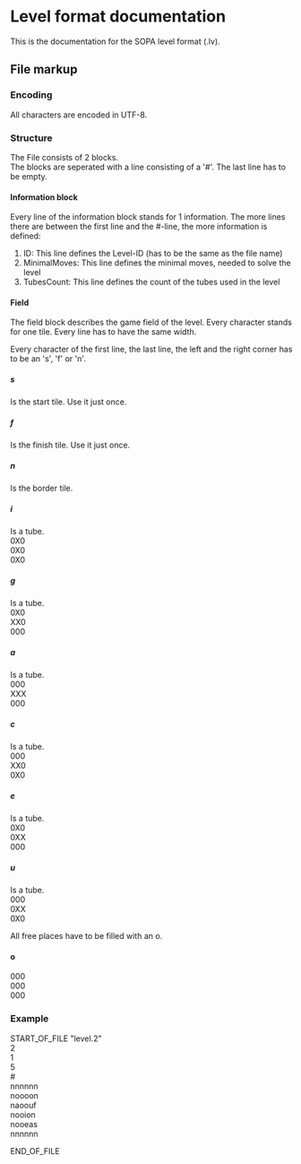 # Level format documentation

This is the documentation for the SOPA level format (.lv).

## File markup
### Encoding
All characters are encoded in UTF-8.
### Structure
The File consists of 2 blocks.   
The blocks are seperated with a line consisting of a '#'.
The last line has to be empty.

#### Information block
Every line of the information block stands for 1 information.
The more lines there are between the first line and the #-line, the more information is defined:


1.  ID: This line defines the Level-ID (has to be the same as the file name)
2.  MinimalMoves: This line defines the minimal moves, needed to solve the level 
3.  TubesCount: This line defines the count of the tubes used in the level

#### Field

The field block describes the game field of the level.
Every character stands for one tile. 
Every line has to have the same width.

Every character of the first line, the last line, the left and the right corner has to be an 's', 'f' or 'n'.
##### s
Is the start tile. Use it just once.
##### f
Is the finish tile. Use it just once.
##### n
Is the border tile.

##### i
Is a tube.   
0X0   
0X0   
0X0
##### g
Is a tube.   
0X0   
XX0   
000
##### a
Is a tube.   
000   
XXX   
000
##### c
Is a tube.   
000   
XX0   
0X0
##### e
Is a tube.   
0X0   
0XX   
000
##### u
Is a tube.   
000   
0XX   
0X0


All free places have to be filled with an o.
#### o
000   
000   
000   
### Example
START_OF_FILE "level.2"   
2   
1   
5   
\#   
nnnnnn   
noooon   
naoouf   
nooion   
nooeas   
nnnnnn   
 
END_OF_FILE
